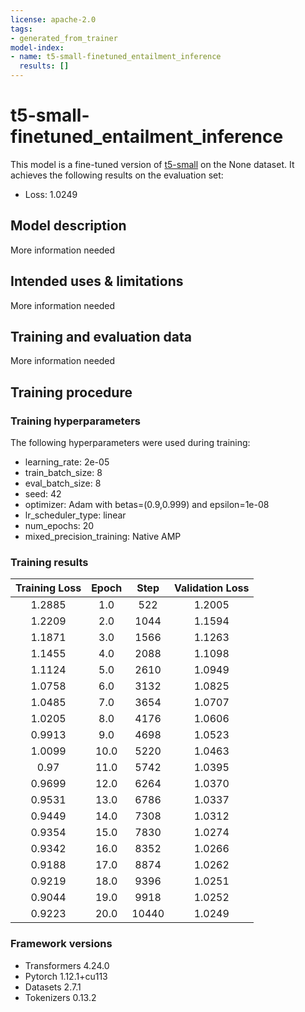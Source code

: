 ```yaml
---
license: apache-2.0
tags:
- generated_from_trainer
model-index:
- name: t5-small-finetuned_entailment_inference
  results: []
---
```


<!-- This model card has been generated automatically according to the information the Trainer had access to. You
should probably proofread and complete it, then remove this comment. -->

# t5-small-finetuned_entailment_inference

This model is a fine-tuned version of [t5-small](https://huggingface.co/t5-small) on the None dataset.
It achieves the following results on the evaluation set:
- Loss: 1.0249

## Model description

More information needed

## Intended uses & limitations

More information needed

## Training and evaluation data

More information needed

## Training procedure

### Training hyperparameters

The following hyperparameters were used during training:
- learning_rate: 2e-05
- train_batch_size: 8
- eval_batch_size: 8
- seed: 42
- optimizer: Adam with betas=(0.9,0.999) and epsilon=1e-08
- lr_scheduler_type: linear
- num_epochs: 20
- mixed_precision_training: Native AMP

### Training results

| Training Loss | Epoch | Step  | Validation Loss |
|:-------------:|:-----:|:-----:|:---------------:|
| 1.2885        | 1.0   | 522   | 1.2005          |
| 1.2209        | 2.0   | 1044  | 1.1594          |
| 1.1871        | 3.0   | 1566  | 1.1263          |
| 1.1455        | 4.0   | 2088  | 1.1098          |
| 1.1124        | 5.0   | 2610  | 1.0949          |
| 1.0758        | 6.0   | 3132  | 1.0825          |
| 1.0485        | 7.0   | 3654  | 1.0707          |
| 1.0205        | 8.0   | 4176  | 1.0606          |
| 0.9913        | 9.0   | 4698  | 1.0523          |
| 1.0099        | 10.0  | 5220  | 1.0463          |
| 0.97          | 11.0  | 5742  | 1.0395          |
| 0.9699        | 12.0  | 6264  | 1.0370          |
| 0.9531        | 13.0  | 6786  | 1.0337          |
| 0.9449        | 14.0  | 7308  | 1.0312          |
| 0.9354        | 15.0  | 7830  | 1.0274          |
| 0.9342        | 16.0  | 8352  | 1.0266          |
| 0.9188        | 17.0  | 8874  | 1.0262          |
| 0.9219        | 18.0  | 9396  | 1.0251          |
| 0.9044        | 19.0  | 9918  | 1.0252          |
| 0.9223        | 20.0  | 10440 | 1.0249          |


### Framework versions

- Transformers 4.24.0
- Pytorch 1.12.1+cu113
- Datasets 2.7.1
- Tokenizers 0.13.2
